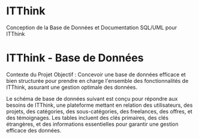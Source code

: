 # ITThink
Conception de la Base de Données et Documentation SQL/UML pour ITThink

# ITThink - Base de Données
Contexte du Projet
Objectif : Concevoir une base de données efficace et bien structurée pour prendre en charge l'ensemble des fonctionnalités de ITThink, assurant une gestion optimale des données.

Le schéma de base de données suivant est conçu pour répondre aux besoins de ITThink, une plateforme mettant en relation des utilisateurs, des projets, des catégories, des sous-catégories, des freelances, des offres, et des témoignages. Les tables incluent des clés primaires, des clés étrangères, et des informations essentielles pour garantir une gestion efficace des données.

